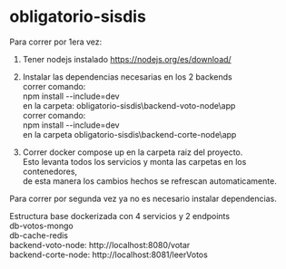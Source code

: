 # obligatorio-sisdis

Para correr por 1era vez:  
1) Tener nodejs instalado https://nodejs.org/es/download/  

2) Instalar las dependencias necesarias en los 2 backends  
    correr comando:   
       npm install --include=dev   
       en la carpeta: obligatorio-sisdis\backend-voto-node\app    
    correr comando:   
       npm install --include=dev   
       en la carpeta obligatorio-sisdis\backend-corte-node\app  
 
3) Correr docker compose up en la carpeta raiz del proyecto.  
Esto levanta todos los servicios y monta las carpetas en los contenedores,  
de esta manera los cambios hechos se refrescan automaticamente.  

Para correr por segunda vez ya no es necesario instalar dependencias.  


Estructura base dockerizada con 4 servicios y 2 endpoints  
db-votos-mongo  
db-cache-redis  
backend-voto-node: http://localhost:8080/votar  
backend-corte-node: http://localhost:8081/leerVotos  
